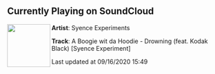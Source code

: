 ## Currently Playing on SoundCloud

[<img align="left" width="100" src="https://i1.sndcdn.com/artworks-01Mx398PKTW7JCdf-cmObYA-t50x50.jpg">](https://soundcloud.com/syenceexperiments/a-boogie-wit-da-hoodie-drowning-feat-kodak-black-syence-experiment-1)

**Artist**: Syence Experiments 

**Track**: A Boogie wit da Hoodie - Drowning (feat. Kodak Black) [Syence Experiment]

Last updated at 09/16/2020 15:49
